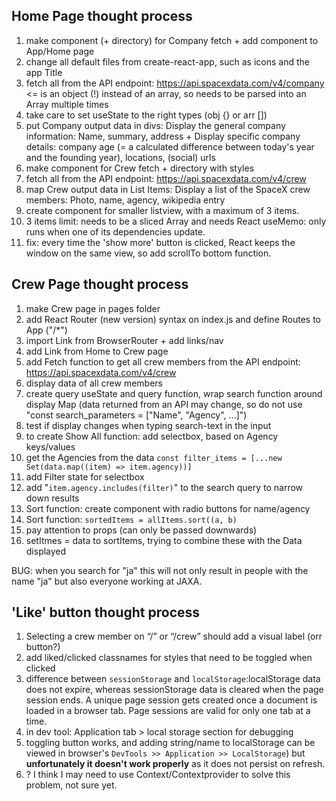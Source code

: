 ## Home Page thought process

1. make component (+ directory) for Company fetch + add component to App/Home page
2. change all default files from create-react-app, such as icons and the app Title
3. fetch all from the API endpoint: https://api.spacexdata.com/v4/company <= is an object (!) instead of an array, so needs to be parsed into an Array multiple times
4. take care to set useState to the right types (obj {} or arr [])
5. put Company output data in divs: Display the general company information: Name, summary, address + Display specific company details: company age (= a calculated difference between today's year and the founding year), locations, (social) urls
6. make component for Crew fetch + directory with styles
7. fetch all from the API endpoint: https://api.spacexdata.com/v4/crew
8. map Crew output data in List Items: Display a list of the SpaceX crew members: Photo, name, agency, wikipedia entry
9. create component for smaller listview, with a maximum of 3 items.
10. 3 items limit: needs to be a sliced Array and needs React useMemo: only runs when one of its dependencies update.
11. fix: every time the 'show more' button is clicked, React keeps the window on the same view, so add scrollTo bottom function.

## Crew Page thought process

1. make Crew page in pages folder
2. add React Router (new version) syntax on index.js and define Routes to App ("/*")
3. import Link from BrowserRouter + add links/nav
4. add Link from Home to Crew page
5. add Fetch function to get all crew members from the API endpoint: https://api.spacexdata.com/v4/crew
6. display data of all crew members
7. create query useState and query function, wrap search function around display Map (data returned from an API may change, so do not use "const search_parameters = ["Name", "Agency", ...]")
8. test if display changes when typing search-text in the input
9. to create Show All function: add selectbox, based on Agency keys/values
10. get the Agencies from the data `const filter_items = [...new Set(data.map((item) => item.agency))]`
11. add Filter state for selectbox
12. add "`item.agency.includes(filter)`" to the search query to narrow down results
13. Sort function: create component with radio buttons for name/agency
14. Sort function: `sortedItems = allItems.sort((a, b)`
15. pay attention to props (can only be passed downwards)
16. setItmes = data to sortItems, trying to combine these with the Data displayed

BUG: when you search for "ja" this will not only result in people with the name "ja" but also everyone working at JAXA.

## 'Like' button thought process

1. Selecting a crew member on “/” or “/crew” should add a visual label (orr button?)
2. add liked/clicked classnames for styles that need to be toggled when clicked
3. difference between `sessionStorage` and `localStorage`:localStorage data does not expire, whereas sessionStorage data is cleared when the page session ends. A unique page session gets created once a document is loaded in a browser tab. Page sessions are valid for only one tab at a time.
4. in dev tool: Application tab > local storage section for debugging
5. toggling button works, and adding string/name to localStorage can be viewed in browser's `DevTools >> Application >> LocalStorage`) but **unfortunately it doesn't work properly** as it does not persist on refresh.
6. ? I think I may need to use Context/Contextprovider to solve this problem, not sure yet.